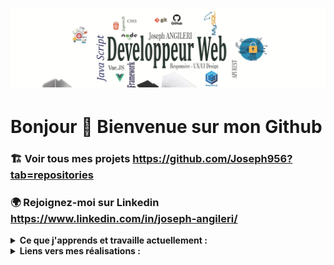 
# ![joseph](https://github.com/Joseph956/Joseph956/blob/main/banner_profil.jpg)

# Bonjour 👋  Bienvenue sur mon Github

### 🏗 Voir tous mes projets https://github.com/Joseph956?tab=repositories 

### 🌍 Rejoignez-moi sur Linkedin https://www.linkedin.com/in/joseph-angileri/ 

<details>
  <summary><strong> 
    Ce que j'apprends et travaille actuellement : 
  </strong></summary> 
     - java jee <br/>
     - Vue-JS <br/>
     - JavaScript 
</details>
<details>
  <summary><strong> 
    Liens vers mes réalisations : 
  </strong></summary> 
     Dynamiser une page web avec des animations https://joseph956.github.io/JosephANGILERI_3_20210320/<br/>
     Transformer une maquette en site web https://joseph956.github.io/JosephANGILERI_2_20210101/
    
</details>

